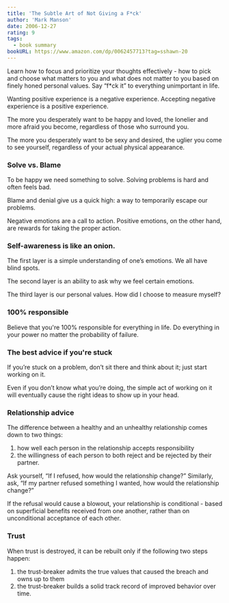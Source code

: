 ```yaml
---
title: 'The Subtle Art of Not Giving a F*ck'
author: 'Mark Manson'
date: 2006-12-27
rating: 9
tags:
  - book summary
bookURL: https://www.amazon.com/dp/0062457713?tag=sshawn-20
---
```


Learn how to focus and prioritize your thoughts effectively - how to pick and choose what matters to you and what does not matter to you based on finely honed personal values. Say “f\*ck it” to everything unimportant in life.

Wanting positive experience is a negative experience. Accepting negative experience is a positive experience.

The more you desperately want to be happy and loved, the lonelier and more afraid you become, regardless of those who surround you.

The more you desperately want to be sexy and desired, the uglier you come to see yourself, regardless of your actual physical appearance.

### Solve vs. Blame

To be happy we need something to solve. Solving problems is hard and often feels bad.

Blame and denial give us a quick high: a way to temporarily escape our problems.

Negative emotions are a call to action. Positive emotions, on the other hand, are rewards for taking the proper action.

### Self-awareness is like an onion.

The first layer is a simple understanding of one’s emotions. We all have blind spots.

The second layer is an ability to ask why we feel certain emotions.

The third layer is our personal values. How did I choose to measure myself?

### 100% responsible

Believe that you're 100% responsible for everything in life. Do everything in your power no matter the probability of failure.

### The best advice if you're stuck

If you’re stuck on a problem, don’t sit there and think about it; just start working on it.

Even if you don’t know what you’re doing, the simple act of working on it will eventually cause the right ideas to show up in your head.

### Relationship advice

The difference between a healthy and an unhealthy relationship comes down to two things:

1. how well each person in the relationship accepts responsibility
2. the willingness of each person to both reject and be rejected by their partner.

Ask yourself, “If I refused, how would the relationship change?”
Similarly, ask, “If my partner refused something I wanted, how would the relationship change?”

If the refusal would cause a blowout, your relationship is conditional - based on superficial benefits received from one another, rather than on unconditional acceptance of each other.

### Trust

When trust is destroyed, it can be rebuilt only if the following two steps happen:

1. the trust-breaker admits the true values that caused the breach and owns up to them
2. the trust-breaker builds a solid track record of improved behavior over time.
